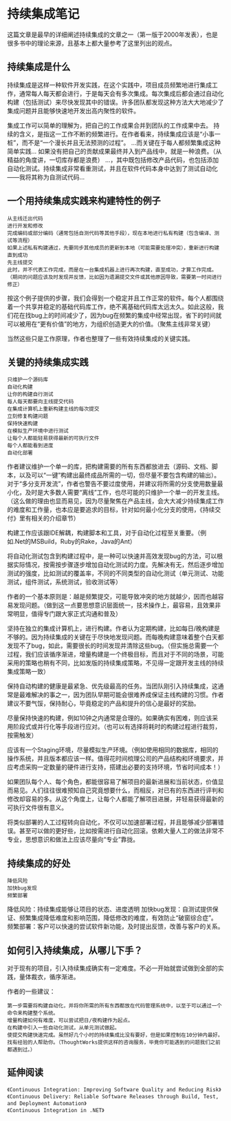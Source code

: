 # 持续集成笔记

这篇文章是最早的详细阐述持续集成的文章之一（第一版于2000年发表），也是很多书中的理论来源，且基本上都大量参考了这里列出的观点。

## 持续集成是什么

持续集成是这样一种软件开发实践，在这个实践中，项目成员频繁地进行集成工作，通常每人每天都会进行，于是每天会有多次集成。每次集成后都会通过自动化构建（包括测试）来尽快发现其中的错误。许多团队都发现这种方法大大地减少了集成问题并且能够快速地开发出高内聚性的软件。

集成工作可以简单的理解为，把自己的工作成果合并到团队的工作成果中去。
持续的含义，是指这一工作不断的频繁进行。在作者看来，持续集成应该是“小事一桩”，而不是“一个漫长并且无法预测的过程”。
...而关键在于每人都频繁集成这种简单实践...
如果没有把自己的贡献成果最终并入到产品线中，就是一种浪费。（从精益的角度讲，一切库存都是浪费）
...，其中既包括修改产品代码，也包括添加自动化测试。持续集成非常看重测试，并且在软件代码本身中达到了测试自动化——我将其称为自测试代码...


## 一个用持续集成实践来构建特性的例子

	从主线迁出代码
	进行开发和修改
	完成编码或部分编码（通常包括自测代码等其他手段），现在本地进行私有构建（包含编译、测试等流程）
	如果上述私有构建通过，先要同步其他成员的更新到本地（可能需要处理冲突），重新进行构建直到成功
	先主线提交
	此时，并不代表工作完成，而是在一台集成机器上进行再次构建，直至成功，才算工作完成。（期间的问题应该及时发现并反馈，比如因为遗漏提交文件或其他原因导致，需要第一时间进行修正）
		
按这个例子提供的步骤，我们会得到一个稳定并且工作正常的软件。每个人都围绕着一个共享并稳定的基础代码库工作，绝不离基础代码库太远太久。如此这般，我们花在找bug上的时间减少了，因为bug在频繁的集成中经常出现，省下的时间就可以被用在“更有价值”的地方，为组织创造更大的价值。（聚焦主线非常关键）

当然这些只是工作原理，作者也整理了一些有效持续集成的关键实践。

## 关键的持续集成实践

	只维护一个源码库
	自动化构建
	让你的构建自行测试
	每人每天都要向主线提交代码
	在集成计算机上重新构建主线的每次提交
	立刻修复构建问题
	保持快速构建
	在模拟生产环境中进行测试
	让每个人都能轻易获得最新的可执行文件
	每个人都能看到进度
	自动化部署

作者建议维护一个单一的库，把构建需要的所有东西都放进去（源码、文档、脚本，以及可以“一键”构建出最终成品所需的一切，但尽量不要包含构建的输出）。对于“多分支开发流”，作者也警告不要过度使用，并建议将所需的分支使用数量最小化，及时是大多数人需要“离线”工作，也尽可能的只维护一个单一的开发主线。（这么做的理由也显而易见，因为尽量聚焦在产品主线，会大大减少持续集成工作的难度和工作量，也本应是要追求的目标，针对如何最小化分支的使用，《持续交付》里有相关的介绍章节）

构建工作应该跟IDE解耦，构建脚本和工具，对于自动化过程至关重要。（例如.Net的MSBuild，Ruby的Rake，Java的Ant）

将自动化测试包含到构建过程中，是一种可以快速并高效发现bug的方法，可以根据实际情况，按需按步骤逐步增加自动化测试的力度。先解决有无，然后逐步增加测试的强度，比如测试的覆盖率，不同的不同类型的自动化测试（单元测试、功能测试，组件测试，系统测试，验收测试等）

作者的一个基本原则是：越是频繁提交，可能导致冲突的地方就越少，因而也越容易发现问题。（做到这一点要思想意识层面统一，技术操作上，最容易，且效果非常明显，值得专门跟大家正式沟通和普及）

坚持在独立的集成计算机上，进行构建。作者认为定期构建，比如每日/晚构建是不够的。因为持续集成的关键在于尽快地发现问题。而每晚构建意味着整个白天都发现不了bug，如此，需要很长的时间发现并清除这些bug。（但实施总需要一个过程，我们应该循序渐进，增量构建是一个终极目标，而且对于不同的场景，可能采用的策略也稍有不同，比如发版的持续集成策略，不见得一定跟开发主线的持续集成策略一致）

保持自动构建的健康是最紧急、优先级最高的任务。当团队刚引入持续集成，这通常是最难解决的事之一，因为团队早期可能会很难养成保证主线构建的习惯。作者建议不要气馁，保持耐心，毕竟稳定的产品和提升的信心是最好的奖励。

尽量保持快速的构建，例如10钟之内通常是合理的。如果确实有困难，则应该采用阶段式或并行化等手段进行应对。（也可以有选择将耗时的构建过程进行裁剪，按需触发）

应该有一个Staging环境，尽量模拟生产环境。（例如使用相同的数据库，相同的操作系统，并且版本都应该一样。值得花时间梳理公司的产品结构和环境要求，并应考虑采购一定数量的硬件进行支持，搭建出必要的支持环境，节省时间成本！）

如果团队每个人、每个角色，都能很容易了解项目的最新进展和当前状态，价值显而易见。人们往往很难预知自己究竟想要什么，而相反，对已有的东西进行评判和修改却容易的多。从这个角度上，让每个人都能了解项目进展，并轻易获得最新的可执行文件很有意义。

将类似部署的人工过程转向自动化，不仅可以加速部署过程，并且能够减少部署错误。甚至可以做的更好些，比如按需进行自动化回滚。依赖大量人工的做法非常不专业，思想意识和做法上应该尽量向“专业”靠拢。

## 持续集成的好处

	降低风险
	加快bug发现
	频繁部署

降低风险：持续集成能够让项目的状态、进度透明
加快bug发现：自测试提供保证、频繁集成降低难度和影响范围，降低修改的难度，有效防止“破窗综合症”。
频繁部署：客户可以快速的尝试软件新功能，及时提出反馈，改善与客户的关系。

## 如何引入持续集成，从哪儿下手？

对于现有的项目，引入持续集成确实有一定难度。不必一开始就尝试做到全部的实践，量体裁衣，循序渐进。

作者的一些建议：

	第一步需要将构建自动化，并将你所需的所有东西都放在代码管理系统中，以至于可以通过一个命令来构建整个系统。
	增量构建如何有难度，可以尝试把日/夜构建作为起点。
	在构建中引入一些自动化测试，从单元测试做起。
	使提交构建快速完成。虽然好几个小时的持续集成比没有要好，但是如果控制在10分钟内最好。
	找有经验的人帮助你。（ThoughtWorks提供这样的咨询服务，毕竟你可能遇到的问题我们之前都遇到过。）

## 延伸阅读

	《Continuous Integration: Improving Software Quality and Reducing Risk》
	《Continuous Delivery: Reliable Software Releases through Build, Test, and Deployment Automation》
	《Continuous Integration in .NET》










